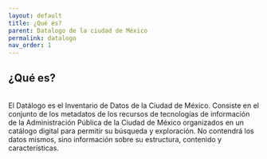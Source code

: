 ```yaml
---
layout: default
title: ¿Qué es?
parent: Datalogo de la ciudad de México
permalink: datalogo
nav_order: 1
---
```


<h2>¿Qué es?</h2>
<br>
El Datálogo es el Inventario de Datos de la Ciudad de México. 
Consiste en el conjunto de los metadatos de los recursos de tecnologías de información de la Administración Pública de la Ciudad de México organizados en un catálogo  digital para permitir su búsqueda y exploración. 
No contendrá los datos mismos, sino información sobre su estructura, contenido y características.
